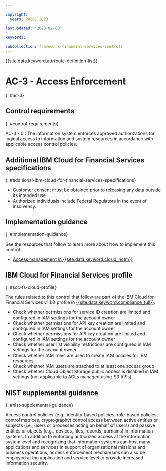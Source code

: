 ```yaml
---

copyright:
  years: 2020, 2023

lastupdated: "2023-02-08"

keywords:

subcollection: framework-financial-services-controls
---
```


{{site.data.keyword.attribute-definition-list}}

               
# AC-3 - Access Enforcement
{: #ac-3}

## Control requirements
{: #control-requirements}

AC-3 - 0
    : The information system enforces approved authorizations for logical access to information and system resources in accordance with applicable access control policies.

## Additional IBM Cloud for Financial Services specifications
{: #additional-ibm-cloud-for-financial-services-specifications}

- Customer consent must be obtained prior to releasing any data outside its intended use.
- Authorized individuals include Federal Regulators in the event of insolvency.

## Implementation guidance
{: #implementation-guidance}

See the resources that follow to learn more about how to implement this control.

- [Access management in {{site.data.keyword.cloud_notm}}](/docs/framework-financial-services?topic=framework-financial-services-shared-account-access-management)

## IBM Cloud for Financial Services profile
{: #scc-fs-cloud-profile}

The rules related to this control that follow are part of the IBM Cloud for Financial Services v1.1.0 profile in [{{site.data.keyword.compliance_full}}](/docs/security-compliance?topic=security-compliance-getting-started).

- Check whether permissions for service ID creation are limited and configured in IAM settings for the account owner 
- Check whether permissions for API key creation are limited and configured in IAM settings for the account owner 
- Check whether permissions for API key creation are limited and configured in IAM settings for the account owner 
- Check whether user list visibility restrictions are configured in IAM settings for the account owner 
- Check whether IAM roles are used to create IAM policies for IBM resources 
- Check whether IAM users are attached to at least one access group 
- Check whether Cloud Object Storage public access is disabled in IAM settings (not applicable to ACLs managed using S3 APIs)

## NIST supplemental guidance
{: #nist-supplemental-guidance}

Access control policies (e.g., identity-based policies, role-based policies, control matrices, cryptography) control access between active entities or subjects (i.e., users or processes acting on behalf of users) and passive entities or objects (e.g., devices, files, records, domains) in information systems. In addition to enforcing authorized access at the information system level and recognizing that information systems can host many applications and services in support of organizational missions and business operations, access enforcement mechanisms can also be employed at the application and service level to provide increased information security.





